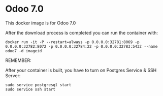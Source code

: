Odoo 7.0
========

This docker image is for Odoo 7.0

After the download process is completed you can run the container with:

    docker run -it -P --restart=always -p 0.0.0.0:32781:8069 -p 0.0.0.0:32782:8072 -p 0.0.0.0:32784:22 -p 0.0.0.0:32783:5432 --name odoo7 -d imageid

REMEMBER:

After your container is built, you have to turn on Postgres Service & SSH Server:

    sudo service postgresql start
    sudo service ssh start